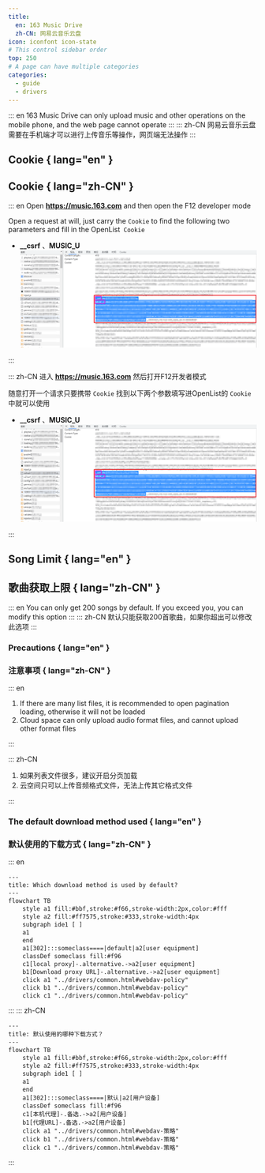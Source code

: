 ```yaml
---
title:
  en: 163 Music Drive
  zh-CN: 网易云音乐云盘
icon: iconfont icon-state
# This control sidebar order
top: 250
# A page can have multiple categories
categories:
  - guide
  - drivers
---
```


<!--@include: @/snippets/reverse-tip.md-->

::: en
163 Music Drive can only upload music and other operations on the mobile phone, and the web page cannot operate
:::
::: zh-CN
网易云音乐云盘需要在手机端才可以进行上传音乐等操作，网页端无法操作
:::

## Cookie { lang="en" }

## Cookie { lang="zh-CN" }

::: en
Open **https://music.163.com** and then open the F12 developer mode

Open a request at will, just carry the `Cookie` to find the following two parameters and fill in the OpenList` Cookie`

- **\_\_csrf** 、**MUSIC_U**
  ![](/img/drivers/163/163_cookie.png)

:::

::: zh-CN
进入 **https://music.163.com** 然后打开F12开发者模式

随意打开一个请求只要携带 `Cookie` 找到以下两个参数填写进OpenList的 `Cookie` 中就可以使用

- **\_\_csrf** 、**MUSIC_U**
  ![](/img/drivers/163/163_cookie.png)

:::

## Song Limit { lang="en" }

## 歌曲获取上限 { lang="zh-CN" }

::: en
You can only get 200 songs by default. If you exceed you, you can modify this option
:::
::: zh-CN
默认只能获取200首歌曲，如果你超出可以修改此选项
:::

### Precautions { lang="en" }

### 注意事项 { lang="zh-CN" }

::: en

1. If there are many list files, it is recommended to open pagination loading, otherwise it will not be loaded
2. Cloud space can only upload audio format files, and cannot upload other format files

:::

::: zh-CN

1. 如果列表文件很多，建议开启分页加载
2. 云空间只可以上传音频格式文件，无法上传其它格式文件

:::

### The default download method used { lang="en" }

### 默认使用的下载方式 { lang="zh-CN" }

::: en

```mermaid
---
title: Which download method is used by default?
---
flowchart TB
    style a1 fill:#bbf,stroke:#f66,stroke-width:2px,color:#fff
    style a2 fill:#ff7575,stroke:#333,stroke-width:4px
    subgraph ide1 [ ]
    a1
    end
    a1[302]:::someclass====|default|a2[user equipment]
    classDef someclass fill:#f96
    c1[local proxy]-.alternative.->a2[user equipment]
    b1[Download proxy URL]-.alternative.->a2[user equipment]
    click a1 "../drivers/common.html#webdav-policy"
    click b1 "../drivers/common.html#webdav-policy"
    click c1 "../drivers/common.html#webdav-policy"
```

:::
::: zh-CN

```mermaid
---
title: 默认使用的哪种下载方式？
---
flowchart TB
    style a1 fill:#bbf,stroke:#f66,stroke-width:2px,color:#fff
    style a2 fill:#ff7575,stroke:#333,stroke-width:4px
    subgraph ide1 [ ]
    a1
    end
    a1[302]:::someclass====|默认|a2[用户设备]
    classDef someclass fill:#f96
    c1[本机代理]-.备选.->a2[用户设备]
    b1[代理URL]-.备选.->a2[用户设备]
    click a1 "../drivers/common.html#webdav-策略"
    click b1 "../drivers/common.html#webdav-策略"
    click c1 "../drivers/common.html#webdav-策略"
```

:::
